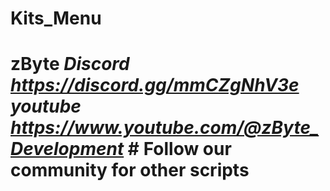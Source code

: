 # Kits_Menu
# zByte *Discord https://discord.gg/mmCZgNhV3e* *youtube  https://www.youtube.com/@zByte_Development*  # Follow our community for other scripts
